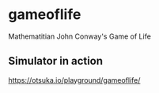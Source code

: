 # gameoflife
Mathematitian John Conway's Game of Life

## Simulator in action
https://otsuka.io/playground/gameoflife/
